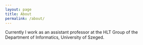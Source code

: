 ```yaml
---
layout: page
title: About
permalink: /about/
---
```


Currently I work as an assistant professor at the HLT Group of the Department of Informatics, University of Szeged.
